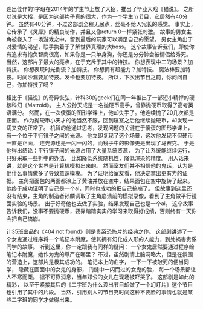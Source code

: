连出佳作的1字班在2014年的学生节上放了大招，推出了毕业大戏《猫说》。
之所以说是大招，是因为这部片子真的很大，作为一个学生节节目，它居然有40分钟。
虽然有40分钟，不过这部剧全程无尿点，丝毫不给人冗长的感觉。
事实上，它传承了《灵犀》的精良制作，并且又像return 0一样紧张刺激。
故事的男女主角被卷入了一场游戏之中，留到最后的玩家可以满足自己的愿望。
男女主角出于对爱情的渴望，联手执着于了解世界真理的大boss。
这个故事告诉我们，即使你有追求有抱负智商很高，如果你是一只单身狗，你还是分分钟会被情侣给秀死。
当然，这部片子最大的亮点，在于充斥于其中的特技。
你想表现中二的场景？加特技。
你想表现时光倒流？加特技。
你想拥有超能力？加特技。
魔法棒要加特技。时间沙漏要加特技。发卡也要加特技。
所以，下次出节目之前，你问问自己，你加特技了吗？

相比于《猫说》的奇异恢弘，计科30的geek们在同一年推出了一部短小精悍的硬核科幻《Matroid》。
主人公孙天成是一名抛硬币高手，曾靠抛硬币取得了高考英语满分。
然而，在一次傻蛋的图形学课上，他却失手了。他连续抛了20几次都是正面。
作为抛硬币小天才的他当然不服，回到寝室之后他继续抛硬币，却发现一切又变的正常了。
机智的他通过思考，发现问题的关键在于傻蛋的图形学课上，有一个位于平行镜子之间的光源。
他立即复现了这个场景，这次他发现不但硬币一直是正面，
连光源也是一闪一闪的，而镜子中的影像更是出现了马赛克。
于是他得出结论：平行镜子间的光源占用了大量系统资源，
为了让系统能继续运行，只好采取一些折中的办法，
比如降低系统随机性，降低渲染的精度。
用人话来讲，就是这个世界是计算机模拟出来的。
然而室友们并不相信他的鬼话，认为是他什么事情做多了导致意识模糊。
为了证明给室友看，他决定拿出更有力的证据。
主角把面包的两面都涂上了黄油并放在空中，结果面包在空中旋转了起来。
他终于成功证明了自己是一个ai，同时也成功的把自己搞崩了。
但故事到这里还没有结束，主角的制造者孙麟调取了主角崩溃前的模拟录像，看到了主角做平行镜面实验的场景。
出于好奇他也去做了实验，结果发现自己也是一个ai。
这个故事告诉我们，没事不要抛硬币，要靠踏踏实实的学习来取得好成绩，否则终有一天你会把自己搞崩。


计35班出品的《404 not found》则是贵系恐怖片的经典之作。
这部剧讲述了一个女鬼通过程序将一个笔记本附魔，使其拥有幻化成人形的人能力，到处祸害贵系同学的故事。
听到这里，你一定跟我有同样的疑问：
一个女鬼居然要通过程序给笔记本附魔，她作为鬼的尊严在哪里？
不过，虽然剧情上脑洞略大，但是在氛围的营造上，这部片是极其成功的。
笔记本上的血字，
一下一下被敲死的便当同学，
隐藏在画面中的女鬼的身影，
门缝中一闪而过的女鬼的脸，
每一个场景都让人不寒而栗。
据不可靠消息，当年邓公的女儿在现场被吓哭了。
这部剧是如此的精彩，
以至于紧接其后的《二字班为什么没出节目却做了一个幻灯片》这个节目也引用了其中的片段。
当然，引用别人的节目充时间这种不要脸的事情也就是某些二字班的同学才做得出来。